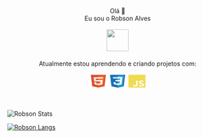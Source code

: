 <div 
    align="center"> Olá 🚀 
  <br>
    Eu sou o Robson Alves
  <br>
  <br>
    <a href="https://www.instagram.com/robson15alves/" > <img src="https://cdn-icons-png.flaticon.com/512/87/87390.png" width="50" height="50"> </a> 
  <br>
  <br>
    Atualmente estou aprendendo e criando projetos com:
  <br>
  <br>
    <img src="https://raw.githubusercontent.com/devicons/devicon/master/icons/html5/html5-original.svg" width="40" height="30">
    <img src="https://raw.githubusercontent.com/devicons/devicon/master/icons/css3/css3-original.svg" width="40" height="30">
    <img src="https://raw.githubusercontent.com/devicons/devicon/master/icons/javascript/javascript-plain.svg" width="40" height="30">
    <br>
    <br>
    <br>
</div>

![Robson Stats](https://github-readme-stats.vercel.app/api?username=Robson15A&show_icons=true&theme=radical)

[![Robson Langs](https://github-readme-stats.vercel.app/api/top-langs/?username=Robson15A&layout=compact)](https://github.com/anuraghazra/github-readme-stats)
